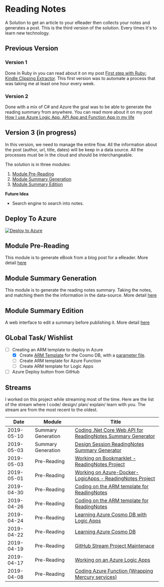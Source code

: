 # Reading Notes
A Solution to get an article to your eReader then collects your notes and generates a post.
This is the third version of the solution. Every times it's to learn new technology. 

## Previous Version

### Version 1

Done in Ruby in you can read about it on my post [First step with Ruby: Kindle Clipping Extractor](http://www.frankysnotes.com/2011/11/first-step-with-ruby-kindle-clipping.html). This first version was to automate a process that was taking me at least one hour every week.

### Version 2 

Done with a mix of C# and Azure the goal was to be able to generate the reading summary from anywhere. You can read more about it on my post [How I use Azure Logic App, API App and Function App in my life](http://www.frankysnotes.com/2016/10/how-i-use-azure-app-api-app-and.html)


## Version 3 (in progress)

In this version, we need to manage the entire flow. All the information about the post (author, url, title, dates) will be keep in a data source. All the processes must be in the cloud and should be interchangeable.

The solution is in three modules: 

1. [Module Pre-Reading](module-pre-reading/README.md)
2. [Module Summary Generation](module-summary-generation/README.md)
3. [Module Summary Edition](module-summary-edition/README.md)

**Future Idea**

- Search engine to search into notes.

## Deploy To Azure

[![Deploy to Azure](https://azuredeploy.net/deploybutton.png)](https://azuredeploy.net/)

## Module Pre-Reading

This module is to generate eBook from a blog post for a eReader. More detail [here](module-pre-reading/README.md)

## Module Summary Generation

This module is to generate the reading notes summary. Taking the notes, and matching them the the information in the data-source.  More detail [here](module-summary-generation/README.md)

## Module Summary Edition

A web interface to edit a summary before publishing it.  More detail [here](module-summary-edition/README.md)


## GLobal Task/ Wishlist

- [ ] Creating an ARM template to deploy in Azure
  - [X] Create [ARM Template](preReading/Deployment/cosmoDB.json) for the Cosmo DB, with a [parameter file](preReading/Deployment/deploy.parameters.json).
  - [ ] Create ARM template for Azure Function
  - [ ] Create ARM template for Logic Apps
- [ ] Azure Deploy button from GitHub

## Streams

I worked on this project while streaming most of the time. Here are the list of the stream where I code/ design/ plan/ explain/ learn with you. The stream are from the most recent to the oldest.

|    Date    |   Module           |  Title                                                        | 
|------------|--------------------|---------------------------------------------------------------|
| 2019-05-10 | Summary Generation | [Coding .Net Core Web API for ReadingNotes Summary Generator](https://www.twitch.tv/videos/422940515)|
| 2019-05-03 | Summary Generation | [Design Session ReadingNotes Summary Generator](https://www.twitch.tv/videos/422031693)|
| 2019-05-03 | Pre-Reading        | [Working on Bookmarklet - ReadingNotes Project](https://www.twitch.tv/videos/419777850)|
| 2019-05-01 | Pre-Reading        | [Working on Azure-Docker-LogicApps - ReadingNotes Project](https://www.twitch.tv/videos/418862208) |
| 2019-04-30 | Pre-Reading        | [Coding on the ARM template for ReadingNotes](https://www.twitch.tv/videos/418554878)|
| 2019-04-26 | Pre-Reading        | [Coding on the ARM template for ReadingNotes](https://www.twitch.tv/videos/416628888)|
| 2019-04-24 | Pre-Reading        | [Learning Azure Cosmo DB with Logic Apps](https://www.twitch.tv/videos/415694786)|
| 2019-04-22 | Pre-Reading        | [Learning Azure Cosmo DB ](https://www.twitch.tv/videos/414891099)|
| 2019-04-19 | Pre-Reading        | [GitHub Stream Project Maintenace](https://www.twitch.tv/videos/413446983)|
| 2019-04-17 | Pre-Reading        | [Working on an Azure Logic Apps](https://www.twitch.tv/videos/412377073)|
| 2019-04-08 | Pre-Reading        | [Coding Azure Function (Wrapping Mercury services)](https://www.twitch.tv/videos/408181676)|